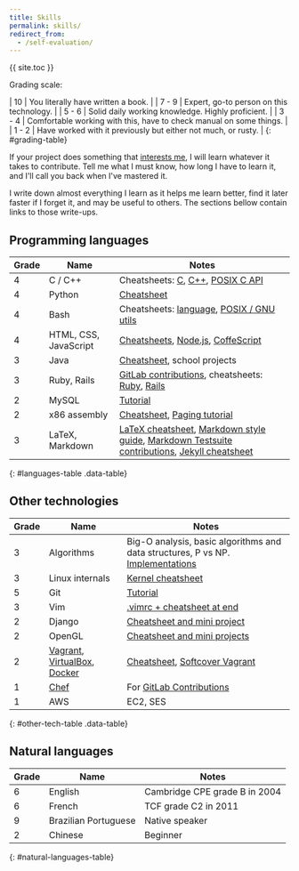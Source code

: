 ```yaml
---
title: Skills
permalink: skills/
redirect_from:
  - /self-evaluation/
---
```


{{ site.toc }}

Grading scale:

| 10    | You literally have written a book.                                  |
| 7 - 9 | Expert, go-to person on this technology.                            |
| 5 - 6 | Solid daily working knowledge. Highly proficient.                   |
| 3 - 4 | Comfortable working with this, have to check manual on some things. |
| 1 - 2 | Have worked with it previously but either not much, or rusty.       |
{: #grading-table}

If your project does something that [interests me](/interests), I will learn whatever it takes to contribute. Tell me what I must know, how long I have to learn it, and I'll call you back when I've mastered it.

I write down almost everything I learn as it helps me learn better, find it later faster if I forget it, and may be useful to others. The sections bellow contain links to those write-ups.

## Programming languages

| Grade | Name                  | Notes                                                                                                                                                                                                                                                     |
|-------|-----------------------|-----------------------------------------------------------------------------------------------------------------------------------------------------------------------------------------------------------------------------------------------------------|
| 4     | C / C++               | Cheatsheets: [C](https://github.com/cirosantilli/cpp-cheat/blob/master/c.c), [C++](https://github.com/cirosantilli/cpp-cheat/blob/master/cpp.cpp), [POSIX C API](https://github.com/cirosantilli/cpp-cheat/blob/master/posix/main.c)                      |
| 4     | Python                | [Cheatsheet](https://github.com/cirosantilli/python-cheat)                                                                                                                                                                                                |
| 4     | Bash                  | Cheatsheets: [language](https://github.com/cirosantilli/bash-cheat), [POSIX / GNU utils](https://github.com/cirosantilli/linux-cheat/blob/master/utils.sh)                                                                                                |
| 4     | HTML, CSS, JavaScript | [Cheatsheets](https://github.com/cirosantilli/web), [Node.js](https://github.com/cirosantilli/nodejs-cheat), [CoffeScript](https://github.com/cirosantilli/nodejs-cheat/tree/master/coffee)                                                               |
| 3     | Java                  | [Cheatsheet](https://github.com/cirosantilli/java-cheat), school projects
| 3     | Ruby, Rails           | [GitLab contributions](/projects), cheatsheets: [Ruby](https://github.com/cirosantilli/ruby-cheat), [Rails](https://github.com/cirosantilli/rails-cheat)                                                                                                  |
| 2     | MySQL                 | [Tutorial](/db/mysql)                                                                                                                                                                                                                                     |
| 2     | x86 assembly          | [Cheatsheet](https://github.com/cirosantilli/assembly-cheat/blob/master/nasm/cheat/main.asm), [Paging tutorial](/x86-paging)                                                                                                                              |
| 3     | LaTeX, Markdown       | [LaTeX cheatsheet](https://github.com/cirosantilli/latex-cheat), [Markdown style guide](/markdown-style-guide), [Markdown Testsuite contributions](https://github.com/karlcow/markdown-testsuite/graphs/contributors), [Jekyll cheatsheet](/jekyll-cheat) |
{: #languages-table .data-table}

## Other technologies

| Grade | Name                                                                                                                          | Notes                                                                                                                                            |
|-------|-------------------------------------------------------------------------------------------------------------------------------|--------------------------------------------------------------------------------------------------------------------------------------------------|
| 3     | Algorithms                                                                                                                    | Big-O analysis, basic algorithms and data structures, P vs NP. [Implementations](https://github.com/cirosantilli/algorithms)                     |
| 3     | Linux internals                                                                                                               | [Kernel cheatsheet](https://github.com/cirosantilli/linux-cheat/blob/master/kernel/main.c)                                                       |
| 5     | Git                                                                                                                           | [Tutorial](/git-tutorial)                                                                                                                        |
| 3     | Vim                                                                                                                           | [.vimrc + cheatsheet at end](https://github.com/cirosantilli/dotfiles/blob/master/files/.vimrc)                                                  |
| 2     | Django                                                                                                                        | [Cheatsheet and mini project](https://github.com/cirosantilli/django-cheat)                                                                      |
| 2     | OpenGL                                                                                                                        | [Cheatsheet and mini projects](https://github.com/cirosantilli/cpp-cheat/tree/master/opengl)                                                     |
| 2     | [Vagrant](http://www.vagrantup.com/), [VirtualBox](https://www.virtualbox.org/), [Docker](https://github.com/dotcloud/docker) | [Cheatsheet](https://github.com/cirosantilli/linux-cheat/tree/master/vm), [Softcover Vagrant](https://github.com/cirosantilli/softcover_vagrant) |
| 1     | [Chef](http://www.getchef.com/chef/)                                                                                          | For [GitLab Contributions](/projects)                                                                                                            |
| 1     | AWS                                                                                                                           | EC2, SES                                                                                                                                         |
{: #other-tech-table .data-table}

## Natural languages

| Grade | Name                 | Notes                         |
|-------|----------------------|-------------------------------|
| 6     | English              | Cambridge CPE grade B in 2004 |
| 6     | French               | TCF grade C2 in 2011          |
| 9     | Brazilian Portuguese | Native speaker                |
| 2     | Chinese              | Beginner                      |
{: #natural-languages-table}
